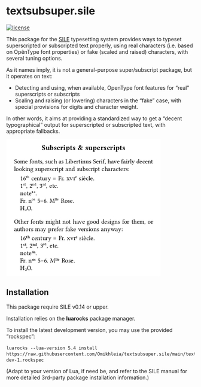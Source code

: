 # textsubsuper.sile

[![license](https://img.shields.io/github/license/Omikhleia/textsubsuper.sile)](LICENSE)

This package for the [SILE](https://github.com/sile-typesetter/sile) typesetting
system provides ways to typeset superscripted or subscripted text properly,
using real characters (i.e. based on OpênType font properties) or fake (scaled
and raised) characters, with several tuning options.

As it names imply, it is not a general-purpose super/subscript package, but it
operates on text:

- Detecting and using, when available, OpenType font features for “real” superscripts
  or subscripts
- Scaling and raising (or lowering) characters in the “fake” case, with special
  provisions for digits and character weight.

In other words, it aims at providing a standardized way to get a “decent typographical”
output for superscripted or subscripted text, with appropriate fallbacks.

![superscripts and subscripts](textsubsuper.png "Superscripts and subscripts")

## Installation

This package require SILE v0.14 or upper.

Installation relies on the **luarocks** package manager.

To install the latest development version, you may use the provided “rockspec”:

```
luarocks --lua-version 5.4 install https://raw.githubusercontent.com/Omikhleia/textsubsuper.sile/main/textsubsuper.sile-dev-1.rockspec
```

(Adapt to your version of Lua, if need be, and refer to the SILE manual for more
detailed 3rd-party package installation information.)
